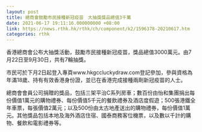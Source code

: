```yaml
---
layout: post
title: 總商會鼓勵市民接種新冠疫苗　大抽獎獎品總值3千萬
date: 2021-06-17 19:11:16.000000000 +08:00
link: https://news.rthk.hk/rthk/ch/component/k2/1596378-20210617.htm
categories: rthk
---
```


香港總商會公布大抽獎活動，鼓勵市民接種新冠疫苗，獎品總值3000萬元。由7月22日至9月30日，共有7輪抽獎。

市民可於下月2日起登入專頁www.hkgccluckydraw.com登記參加，參與資格為年滿18歲、持有有效香港身份證，並已在香港完成接種兩劑新冠疫苗的人士。

總商會會員公司捐贈的獎品，包括三架平治C系列房車；數百份由怡和集團捐出每份價值1萬元的購物禮券、每份價值5千元的餐飲禮券及酒店度假遊；500張港鐵全年車票，每張價值2萬元；以及500份由太古地產送出的購物禮券，每份價值1萬元。其他獎品包括本地及海外酒店住宿、國泰商務客位機票，以及數以千計的購物、餐飲和電影禮券等。
